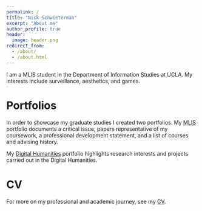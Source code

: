 ```yaml
---
permalink: /
title: "Nick Schwieterman"
excerpt: "About me"
author_profile: true
header:
  image: header.png
redirect_from: 
  - /about/
  - /about.html
---
```


I am a MLIS student in the Department of Information Studies at UCLA. My interests include surveillance, aesthetics, and games. 

Portfolios
======
In order to showcase my graduate studies I created two portfolios. My [MLIS](/mlis-portfolio) portfolio documents a critical issue, papers representative of my coursework, a professional development statement, and a list of courses and advising history.

My [Digital Humanities](/dh-portfolio) portfolio highlights research interests and projects carried out in the Digital Humanities.

CV
======
For more on my professional and academic journey, see my [CV](/cv).
